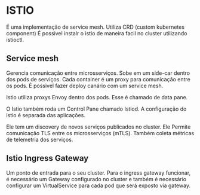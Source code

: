 # ISTIO
É uma implementação de service mesh. Utiliza CRD (custom kubernetes component)
É possivel instalr o istio de maneira facil no cluster utilizando istioctl.

## Service mesh
Gerencia comunicação entre microsserviços. Sobe em um side-car dentro dos pods de serviços. Cada container é um proxy para comunicação entre os pods.
É possivel fazer deploy canário com um service mesh.

Istio utiliza proxys Envoy dentro dos pods. Esse é chamado de data pane.

O Istio também roda um Control Pane chamado Istiod. A configuração do istio é separada das aplicações.

Ele tem um discovery de novos serviços publicados no cluster. Ele Permite comunicação TLS entre os microsserviços (mTLS). Também coleta métricas de telemetria dos serviços.

## Istio Ingress Gateway
Um ponto de entrada para o seu cluster. Para o ingress gateway funcionar, é necessário um Gateway configurado no cluster e também é necessário configurar um VirtualService para cada pod que será exposto via gateway.



